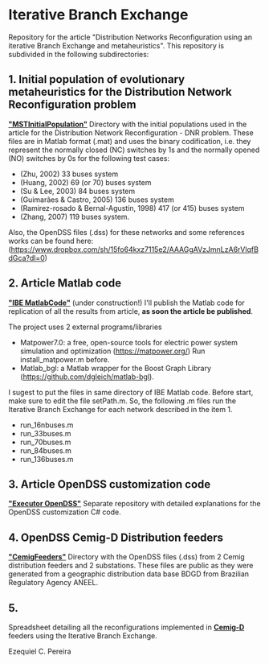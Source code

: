 # Iterative Branch Exchange
Repository for the article "Distribution Networks Reconfiguration using an iterative Branch Exchange and metaheuristics".
This repository is subdivided in the following subdirectories: 

## 1. Initial population of evolutionary metaheuristics for the Distribution Network Reconfiguration problem
[**"MSTInitialPopulation"**](https://github.com/Zecao/2020Dijkstra/tree/master/MSTInitialPopulation)
Directory with the initial populations used in the article for the Distribution Network Reconfiguration - DNR problem. These files are in Matlab format (.mat) and uses the binary codification, i.e. they represent the normally closed (NC) switches by 1s and the normally opened (NO) switches by 0s for the following test cases:  
* (Zhu, 2002) 33 buses system
* (Huang, 2002) 69 (or 70) buses system
* (Su & Lee, 2003) 84 buses system
* (Guimarães & Castro, 2005) 136 buses system
* (Ramirez-rosado & Bernal-Agustín, 1998) 417 (or 415) buses system
* (Zhang, 2007) 119 buses system.

Also, the OpenDSS files (.dss) for these networks and some references works can be found here: (https://www.dropbox.com/sh/15fo64kxz7115e2/AAAGgAVzJmnLzA6rVlqfBdGca?dl=0)

## 2. Article Matlab code
[**"IBE MatlabCode"**](https://github.com/Zecao/IterativeBranchExchange/tree/master/IBE_MatlabCode)
(under construction!) I'll publish the Matlab code for replication of all the results from article, **as soon the article be published**.

The project uses 2 external programs/libraries 
- Matpower7.0: a free, open-source tools for electric power system simulation and optimization (https://matpower.org/) Run install_matpower.m before.
- Matlab_bgl: a Matlab wrapper for the Boost Graph Library (https://github.com/dgleich/matlab-bgl).

I sugest to put the files in same directory of IBE Matlab code. Before start, make sure to edit the file setPath.m. So, the following .m files run the Iterative Branch Exchange for each network described in the item 1.
- run_16nbuses.m
- run_33buses.m
- run_70buses.m
- run_84buses.m
- run_136buses.m

## 3. Article OpenDSS customization code
[**"Executor OpenDSS"**](https://github.com/Zecao/ExecutorOpenDssBr)
Separate repository with detailed explanations for the OpenDSS customization C# code. 

## 4. OpenDSS Cemig-D Distribution feeders
[**"CemigFeeders"**](https://github.com/Zecao/2020Dijkstra/tree/master/CemigDFeeders)
Directory with the OpenDSS files (.dss) from 2 Cemig distribution feeders and 2 substations. These files are public as they were generated from a geographic distribution data base BDGD from Brazilian Regulatory Agency ANEEL.

## 5. 
Spreadsheet detailing all the reconfigurations implemented in [**Cemig-D**](https://www.cemig.com.br/en/) feeders using the Iterative Branch Exchange. 

Ezequiel C. Pereira
